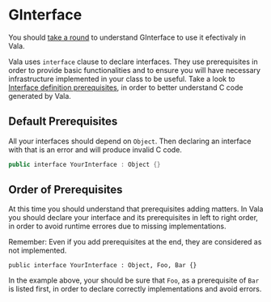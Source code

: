 # GInterface

You should [take a round](https://developer.gnome.org/gobject/stable/gtype-non-instantiable-classed.html) to understand GInterface to use it efectivaly in Vala.

Vala uses `interface` clause to declare interfaces. They use prerequisites in order to provide basic functionalities and to ensure you will have necessary infrastructure implemented in your class to be useful. Take a look to [Interface definition prerequisites](https://developer.gnome.org/gobject/stable/howto-interface-prerequisite.html), in order to better understand C code generated by Vala.

## Default Prerequisites

All your interfaces should depend on `Object`. Then declaring an interface with that is an error and will produce invalid C code.

```cpp
public interface YourInterface : Object {}
```

## Order of Prerequisites

At this time you should understand that prerequisites adding matters. In Vala you should declare your interface and its prerequisites in left to right order, in order to avoid runtime errores due to missing implementations.

Remember: Even if you add prerequisites at the end, they are considered as not implemented.

```
public interface YourInterface : Object, Foo, Bar {}
```

In the example above, your should be sure that `Foo`, as a prerequisite of `Bar` is listed first, in order to declare correctly implementations and avoid errors.

